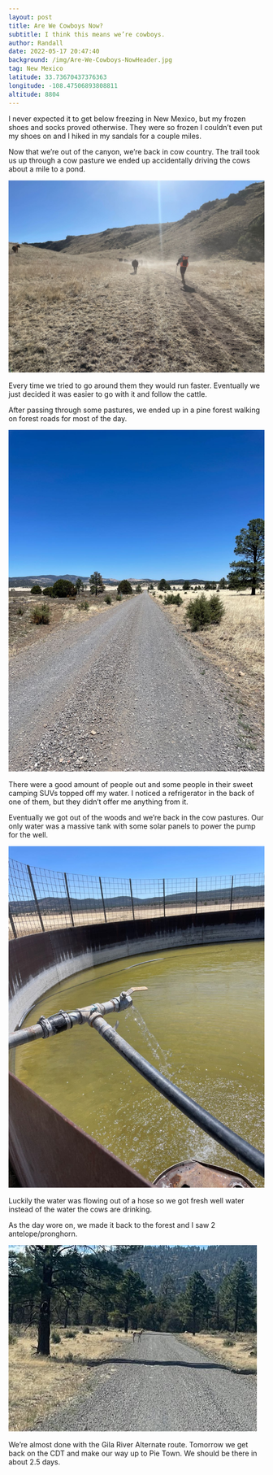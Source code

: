 ```yaml
---
layout: post
title: Are We Cowboys Now?
subtitle: I think this means we’re cowboys.
author: Randall
date: 2022-05-17 20:47:40
background: /img/Are-We-Cowboys-NowHeader.jpg
tag: New Mexico
latitude: 33.73670437376363
longitude: -108.47506893808811
altitude: 8804
---
```

I never expected it to get below freezing in New Mexico, but my frozen shoes and socks proved otherwise. They were so frozen I couldn’t even put my shoes on and I hiked in my sandals for a couple miles.

Now that we’re out of the canyon, we’re back in cow country. The trail took us up through a cow pasture we ended up accidentally driving the cows about a mile to a pond.

<img src="/img/Are We Cowboys Now0.jpg" class="img-fluid">

Every time we tried to go around them they would run faster. Eventually we just decided it was easier to go with it and follow the cattle.

After passing through some pastures, we ended up in a pine forest walking on forest roads for most of the day.

<img src="/img/Are We Cowboys Now1.jpg" class="img-fluid">

There were a good amount of people out and some people in their sweet camping SUVs topped off my water. I noticed a refrigerator in the back of one of them, but they didn’t offer me anything from it.

Eventually we got out of the woods and we’re back in the cow pastures. Our only water was a massive tank with some solar panels to power the pump for the well.

<img src="/img/Are We Cowboys Now2.jpg" class="img-fluid">

Luckily the water was flowing out of a hose so we got fresh well water instead of the water the cows are drinking.

As the day wore on, we made it back to the forest and I saw 2 antelope/pronghorn. 

<img src="/img/Are We Cowboys Now3.jpg" class="img-fluid">

We’re almost done with the Gila River Alternate route. Tomorrow we get back on the CDT and make our way up to Pie Town. We should be there in about 2.5 days.